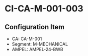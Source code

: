 # CI-CA-M-001-003

## Configuration Item
- CA: CA-M-001
- Segment: M-MECHANICAL
- AMPEL: AMPEL-24-BWB
